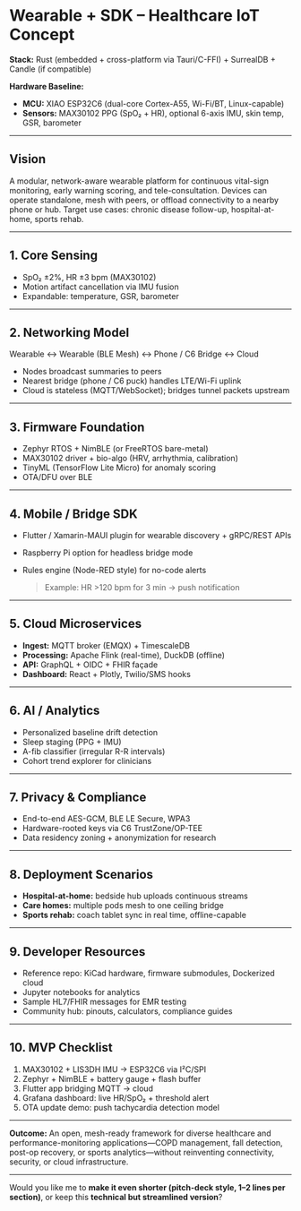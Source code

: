 # Wearable + SDK – Healthcare IoT Concept

**Stack:** Rust (embedded + cross-platform via Tauri/C-FFI) + SurrealDB + Candle (if compatible)

**Hardware Baseline:**

* **MCU:** XIAO ESP32C6 (dual-core Cortex-A55, Wi-Fi/BT, Linux-capable)
* **Sensors:** MAX30102 PPG (SpO₂ + HR), optional 6-axis IMU, skin temp, GSR, barometer

---

## Vision

A modular, network-aware wearable platform for continuous vital-sign monitoring, early warning scoring, and tele-consultation. Devices can operate standalone, mesh with peers, or offload connectivity to a nearby phone or hub. Target use cases: chronic disease follow-up, hospital-at-home, sports rehab.

---

## 1. Core Sensing

* SpO₂ ±2%, HR ±3 bpm (MAX30102)
* Motion artifact cancellation via IMU fusion
* Expandable: temperature, GSR, barometer

---

## 2. Networking Model

Wearable ↔ Wearable (BLE Mesh) ↔ Phone / C6 Bridge ↔ Cloud

* Nodes broadcast summaries to peers
* Nearest bridge (phone / C6 puck) handles LTE/Wi-Fi uplink
* Cloud is stateless (MQTT/WebSocket); bridges tunnel packets upstream

---

## 3. Firmware Foundation

* Zephyr RTOS + NimBLE (or FreeRTOS bare-metal)
* MAX30102 driver + bio-algo (HRV, arrhythmia, calibration)
* TinyML (TensorFlow Lite Micro) for anomaly scoring
* OTA/DFU over BLE

---

## 4. Mobile / Bridge SDK

* Flutter / Xamarin-MAUI plugin for wearable discovery + gRPC/REST APIs
* Raspberry Pi option for headless bridge mode
* Rules engine (Node-RED style) for no-code alerts

  > Example: HR >120 bpm for 3 min → push notification

---

## 5. Cloud Microservices

* **Ingest:** MQTT broker (EMQX) + TimescaleDB
* **Processing:** Apache Flink (real-time), DuckDB (offline)
* **API:** GraphQL + OIDC + FHIR façade
* **Dashboard:** React + Plotly, Twilio/SMS hooks

---

## 6. AI / Analytics

* Personalized baseline drift detection
* Sleep staging (PPG + IMU)
* A-fib classifier (irregular R-R intervals)
* Cohort trend explorer for clinicians

---

## 7. Privacy & Compliance

* End-to-end AES-GCM, BLE LE Secure, WPA3
* Hardware-rooted keys via C6 TrustZone/OP-TEE
* Data residency zoning + anonymization for research

---

## 8. Deployment Scenarios

* **Hospital-at-home:** bedside hub uploads continuous streams
* **Care homes:** multiple pods mesh to one ceiling bridge
* **Sports rehab:** coach tablet sync in real time, offline-capable

---

## 9. Developer Resources

* Reference repo: KiCad hardware, firmware submodules, Dockerized cloud
* Jupyter notebooks for analytics
* Sample HL7/FHIR messages for EMR testing
* Community hub: pinouts, calculators, compliance guides

---

## 10. MVP Checklist

1. MAX30102 + LIS3DH IMU → ESP32C6 via I²C/SPI
2. Zephyr + NimBLE + battery gauge + flash buffer
3. Flutter app bridging MQTT → cloud
4. Grafana dashboard: live HR/SpO₂ + threshold alert
5. OTA update demo: push tachycardia detection model

---

**Outcome:**
An open, mesh-ready framework for diverse healthcare and performance-monitoring applications—COPD management, fall detection, post-op recovery, or sports analytics—without reinventing connectivity, security, or cloud infrastructure.

---

Would you like me to **make it even shorter (pitch-deck style, 1–2 lines per section)**, or keep this **technical but streamlined version**?
